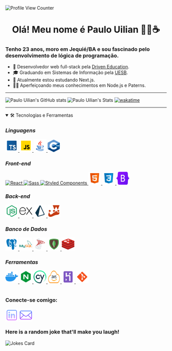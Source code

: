 ![Profile View Counter](https://komarev.com/ghpvc/?username=WillianBL99)
<h1 align="center">Olá! Meu nome é Paulo Uilian 👨‍💻☕</h1> 

<h3 align="start">Tenho 23 anos, moro em Jequié/BA e sou fascinado pelo desenvolvimento de lógica de programação.</h3>

- 🚀 Desenvolvedor web full-stack pela [Driven Education](https://www.driven.com.br/).
- 🎓 Graduando em Sistemas de Informação pela [UESB](https://www.uesb.br/).
- 📖 Atualmente estou estudando Next.js.
- 🧙‍♂️ Aperfeiçoando meus conhecimentos em Node.js e Paterns.



***

 <img height="205px" src="https://github-readme-stats-beryl.vercel.app/api?username=WillianBL99&theme=tokyonight&show_icons=true" alt="Paulo Uilian's GitHub stats"><img>
 <img height="205px" src="https://github-readme-stats-beryl.vercel.app/api/top-langs/?username=WillianBL99&theme=tokyonight" alt="Paulo Uilian's Stats" ><img>
 [![wakatime](https://wakatime.com/badge/user/ea37d403-453f-4319-bd0c-77e54bb1318a.svg)](https://wakatime.com/@ea37d403-453f-4319-bd0c-77e54bb1318a)





***

<details open>
<summary>🛠 Tecnologias e Ferramentas</summary>

### _Linguagens_

<a href="https://www.typescriptlang.org/" target="_blank"> <img src="./icons/typescript.png" alt="TypeScript" width="40" height="40"/> </a> <a href="https://www.javascript.com/" target="_blank"> <img src="./icons/js.png" alt="JavaScript" width="40" height="40"/> </a> <a href="https://www.java.com/pt-BR/" target="_blank"> <img src="./icons/java.png" alt="Java" width="40" height="40"/> </a> <a href="https://www.cplusplus.com/" target="_blank"> <img src="./icons/cplusplus.png" alt="C++" width="38" height="38"/> </a> 

### _Front-end_

<a href="https://reactjs.org/" target="_blank"> <img src="https://cdn4.iconfinder.com/data/icons/logos-3/600/React.js_logo-512.png" alt="React" width="40" height="40"/> <a href="https://sass-lang.com/" target="_blank"> <img src="https://cdn.worldvectorlogo.com/logos/sass-1.svg" alt="Sass" width="40" height="40"/> 
 <a href="https://styled-components.com/" target="_blank"> <img src="https://styled-components.com/logo.png" alt="Styled Components" width="40" height="40"/> </a> <a href="https://www.w3schools.com/html/" target="_blank"> <img src="./icons/html.png" alt="HTML" width="40" height="40"/> </a> <a href="https://www.w3schools.com/css/" target="_blank"> <img src="./icons/css.png" alt="CSS" width="40" height="40"/> </a> <a href="https://getbootstrap.com" target="_blank"> <img src="./icons/bootstrap.png" alt="Bootstrap" width="40" height="40"/> </a> 

### _Back-end_

<a href="https://www.nodejs.org" target="_blank"> <img src="./icons/node.png" alt="Node JS" width="40" height="40"/> </a> <a href="https://expressjs.com/" target="_blank"> <img src="./icons/express.png" alt="Node JS" width="40" height="40"/> </a> <a href="https://www.prisma.io/" target="_blank"> <img src="./icons/prisma.png" alt="Node JS" width="40" height="40"/> </a> <a href="https://www.jestjs.io" target="_blank"> <img src="./icons/jest.png" alt="Jest" width="40" height="40"/> </a> 

### _Banco de Dados_
<a href="https://www.postgresql.org/" target="_blank"> <img src="./icons/postgre.png" alt="Pstgre SQL" width="40" height="40"/> </a> <a href="https://www.mysql.com/" target="_blank"> <img src="./icons/mysql.png" alt="mySQL" width="40" height="40"/> </a> <a href="https://www.microsoft.com/pt-br/sql-server/" target="_blank"> <img src="./icons/sqlserver.png" alt="sqlServer" width="40" height="40"/> </a> <a href="https://www.mongodb.com/" target="_blank"> <img src="./icons/mongo.png" alt="Mongo DB" width="40" height="40"/> </a> <a href="https://redis.io/" target="_blank"> <img src="./icons/redis.png" alt="Redis" width="40" height="40"/> </a>

### _Ferramentas_
<a href="https://www.docker.com/" target="_blank"> <img src="./icons/docker.png" alt="Docker" width="40" height="40"/> </a>
<a href="https://www.nginx.com/" target="_blank"><img src="./icons/nginx.png" alt="Nginx" width=40 height=40 />
</a> <a href="https://www.cypress.io" target="_blank"> <img src="./icons/cypress.png" alt="Cypress" width="40" height="40"/> </a> <a href="https://aws.amazon.com" target="_blank"> <img src="./icons/aws.png" alt="AWS" width="40" height="40"/> </a> <a href="https://www.heroku.com/" target="_blank"> <img src="./icons/heroku.png" alt="Heroku" width="40" height="40"/> </a> <a href="https://git-scm.com/" target="_blank"> <img src="./icons/git.png" alt="git" width="40" height="40"/> </a>
</div>
</detailsa>

#
<div align="start" padding-left="10px">
<h3 align="left">Conecte-se comigo:</h3>
<p align="left">
<a href="https://www.linkedin.com/in/paulo-uilian/" target="blank" title="Linkedin"><img align="center" src="./icons/linkedin.png" height="40" width="40" /></a>
<a href="mailto:paulouiliandev@gmai.com" target="black" title="Email"><img align="center" src="./icons/email.png" height="40" width="40" /></a>


</div>

 ### Here is a random joke that'll make you laugh!
 ![Jokes Card](https://readme-jokes.vercel.app/api?theme=tokyonight)
